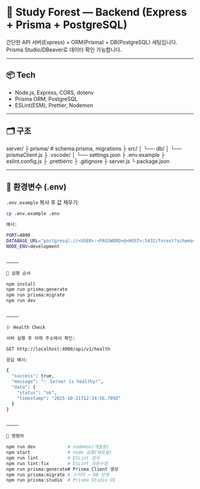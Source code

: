 
# 🌳 Study Forest — Backend (Express + Prisma + PostgreSQL)

간단한 API 서버(Express) + ORM(Prisma) + DB(PostgreSQL) 세팅입니다.  
Prisma Studio/DBeaver로 데이터 확인 가능합니다.

---

## 📦 Tech
- Node.js, Express, CORS, dotenv
- Prisma ORM, PostgreSQL
- ESLint(ESM), Prettier, Nodemon

---

## 🗂 구조

server/
├ prisma/            # schema.prisma, migrations
├ src/
│ └── db/
│     └── prismaClient.js
├ .vscode/
│ └── settings.json
├ .env.example
├ eslint.config.js
├ .prettierrc
├ .gitignore
├ server.js
└ package.json

---

## 🔑 환경변수 (.env)
`.env.example` 복사 후 값 채우기:
```bash
cp .env.example .env

예시:

PORT=4000
DATABASE_URL="postgresql://<USER>:<PASSWORD>@<HOST>:5432/forest?schema=public"
NODE_ENV=development


⸻

🚀 실행 순서

npm install
npm run prisma:generate
npm run prisma:migrate
npm run dev


⸻

🩺 Health Check

서버 실행 후 아래 주소에서 확인:

GET http://localhost:4000/api/v1/health

응답 예시:

{
  "success": true,
  "message": "✅ Server is healthy!",
  "data": {
    "status": "ok",
    "timestamp": "2025-10-21T12:34:56.789Z"
  }
}


⸻

🧰 명령어

npm run dev            # nodemon(개발용)
npm start              # node 실행(배포용)
npm run lint           # ESLint 검사
npm run lint:fix       # ESLint 자동수정
npm run prisma:generate# Prisma Client 생성
npm run prisma:migrate # 스키마 → DB 반영
npm run prisma:studio  # Prisma Studio UI


